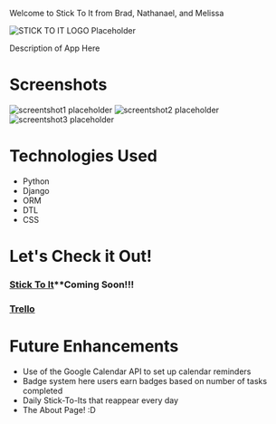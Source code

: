 Welcome to Stick To It from Brad, Nathanael, and Melissa

<img src="" alt="STICK TO IT LOGO Placeholder">

Description of App Here


# Screenshots

<img src="" alt="screentshot1 placeholder">

<img src="" alt="screentshot2 placeholder">

<img src="" alt="screentshot3 placeholder">

# Technologies Used

- Python
- Django
- ORM
- DTL
- CSS

# Let's Check it Out!

### [Stick To It]()**Coming Soon!!!
### [Trello](https://trello.com/b/Emx3UtuT/project-4-stick-to-it)

# Future Enhancements

- Use of the Google Calendar API to set up calendar reminders
- Badge system here users earn badges based on number of tasks completed
- Daily Stick-To-Its that reappear every day
- The About Page! :D 